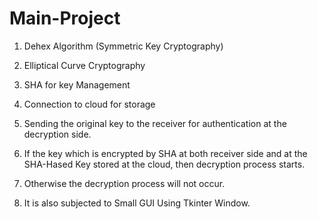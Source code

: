 # Main-Project

1. Dehex Algorithm (Symmetric Key Cryptography)
2. Elliptical Curve Cryptography
3. SHA for key Management
4. Connection to cloud for storage
5. Sending the original key to the receiver for authentication at the decryption side.

6. If the key which is encrypted by SHA at both receiver side and at the SHA-Hased Key stored at the cloud, then decryption process starts.
7. Otherwise the decryption process will not occur.

8. It is also subjected to Small GUI Using Tkinter Window.
